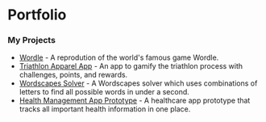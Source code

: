 # Portfolio

### My Projects 

- [Wordle](https://github.com/Josh-Fried/Portfolio/tree/main/Wordle) - A reprodution of the world's famous game Wordle.
- [Triathlon Apparel App](https://github.com/423s23/G2-Mach) - An app to gamify the triathlon process with challenges, points, and rewards.
- [Wordscapes Solver](https://github.com/Josh-Fried/Portfolio/tree/main/Wordscapes%20Solver) - A Wordscapes solver which uses combinations of letters to find all possible words in under a second. 
- [Health Management App Prototype](https://express.adobe.com/page/IT6MlO7wlC1bw/) - A healthcare app prototype that tracks all important health information in one place.  
